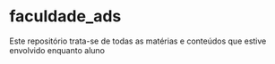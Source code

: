 # faculdade_ads
Este repositório trata-se de todas as matérias e conteúdos que estive envolvido enquanto aluno
